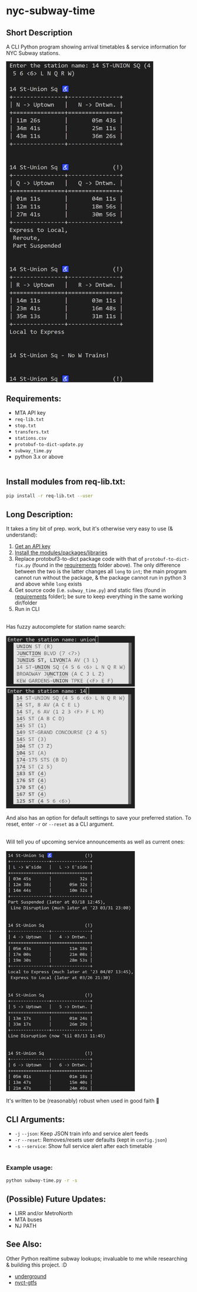 # nyc-subway-time

## Short Description<br>

A CLI Python program showing arrival timetables &amp; service information for NYC Subway stations.<br>

<img src="readme/sample.jpg" alt="screenshot" width="400">

## Requirements:
* MTA API key<br>
* ```req-lib.txt```<br>
* ```stop.txt```<br>
* ```transfers.txt```<br>
* ```stations.csv```<br>
* ```protobuf-to-dict-update.py```<br>
* ```subway_time.py```<br>
* python 3.x or above<br><br>

## Install modules from req-lib.txt:
```sh
pip install -r req-lib.txt --user
```

## Long Description:
It takes a tiny bit of prep. work, but it's otherwise very easy to use (& understand):<br>
1. [Get an API key](https://api.mta.info/#/signup)<br>
2. [Install the modules/packages/libraries](https://github.com/otherfutures/nyc-subway-time/edit/main/README.md#install-modules)<br>
3. Replace protobuf3-to-dict package code with that of ```protobuf-to-dict-fix.py``` (found in the [requirements](https://github.com/otherfutures/nyc-subway-time/tree/main/requirements) folder above). The only difference between the two is the latter changes all ```long``` to ```int```; the main program cannot run without the package, & the package cannot run in python 3 and above while ```long``` exists<br>
4. Get source code (i.e. ```subway_time.py```) and static files (found in [requirements](https://github.com/otherfutures/nyc-subway-time/tree/main/requirements) folder); be sure to keep everything in the same working dir/folder<br>
5. Run in CLI<br><br>

Has fuzzy autocomplete for station name search:<br><br>
<img src="readme/fuzzysearch01.jpg" alt="union sq search" width="350"><br>
<img src="readme/fuzzysearch02.jpg" alt="union sq search" width="350"><br>

And also has an option for default settings to save your preferred station. To reset, enter ```-r``` or ```--reset``` as a CLI argument.<br><br>

Will tell you of upcoming service announcements as well as current ones:<br><br>
<img src="readme/service01.jpg" alt="servicealerts" width="350"><br>

It's written to be (reasonably) robust when used in good faith :muscle:

## CLI Arguments:
* ```-j``` ```--json```: Keep JSON train info and service alert feeds<br>
* ```-r``` ```--reset```: Removes/resets user defaults (kept in ```config.json```)<br>
* ```-s``` ```--service```: Show full service alert after each timetable<br><br>

### Example usage:<br>
```sh
python subway-time.py -r -s
```

## (Possible) Future Updates:
* LIRR and/or MetroNorth
* MTA buses
* NJ PATH

## See Also:
Other Python realtime subway lookups; invaluable to me while researching & building this project. :D
* [underground](https://github.com/nolanbconaway/underground)
* [nyct-gtfs](https://github.com/Andrew-Dickinson/nyct-gtfs)
